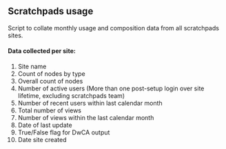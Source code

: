 ## Scratchpads usage

Script to collate monthly usage and composition data from all scratchpads sites.

#### Data collected per site:

1. Site name
2. Count of nodes by type
3. Overall count of nodes
4. Number of active users (More than one post-setup login over site lifetime, excluding scratchpads team)
5. Number of recent users within last calendar month
6. Total number of views
7. Number of views within the last calendar month
8. Date of last update
9. True/False flag for DwCA output
10. Date site created